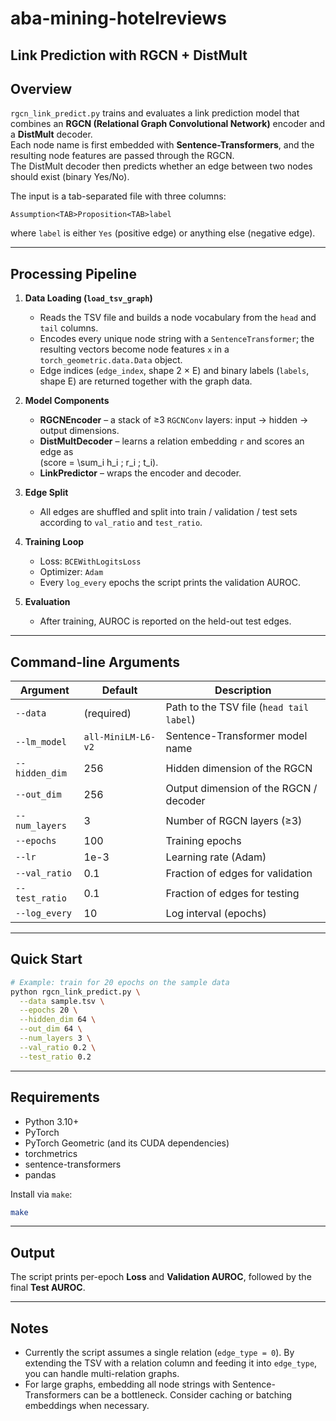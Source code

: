 # aba-mining-hotelreviews

## Link Prediction with RGCN + DistMult

## Overview
`rgcn_link_predict.py` trains and evaluates a link prediction model that combines an **RGCN (Relational Graph Convolutional Network)** encoder and a **DistMult** decoder.  
Each node name is first embedded with **Sentence-Transformers**, and the resulting node features are passed through the RGCN.  
The DistMult decoder then predicts whether an edge between two nodes should exist (binary Yes/No).

The input is a tab-separated file with three columns:
```
Assumption<TAB>Proposition<TAB>label
```
where `label` is either `Yes` (positive edge) or anything else (negative edge).

---

## Processing Pipeline
1. **Data Loading (`load_tsv_graph`)**  
   * Reads the TSV file and builds a node vocabulary from the `head` and `tail` columns.  
   * Encodes every unique node string with a `SentenceTransformer`; the resulting vectors become node features `x` in a `torch_geometric.data.Data` object.  
   * Edge indices (`edge_index`, shape 2 × E) and binary labels (`labels`, shape E) are returned together with the graph data.

2. **Model Components**
   * **RGCNEncoder** – a stack of ≥3 `RGCNConv` layers: input → hidden → output dimensions.  
   * **DistMultDecoder** – learns a relation embedding `r` and scores an edge as  
     \(score = \sum_i h_i \; r_i \; t_i\).  
   * **LinkPredictor** – wraps the encoder and decoder.

3. **Edge Split**  
   * All edges are shuffled and split into train / validation / test sets according to `val_ratio` and `test_ratio`.

4. **Training Loop**  
   * Loss: `BCEWithLogitsLoss`  
   * Optimizer: `Adam`  
   * Every `log_every` epochs the script prints the validation AUROC.

5. **Evaluation**  
   * After training, AUROC is reported on the held-out test edges.

---

## Command-line Arguments
| Argument | Default | Description |
|---|---|---|
| `--data` | (required) | Path to the TSV file (`head tail label`) |
| `--lm_model` | `all-MiniLM-L6-v2` | Sentence-Transformer model name |
| `--hidden_dim` | 256 | Hidden dimension of the RGCN |
| `--out_dim` | 256 | Output dimension of the RGCN / decoder |
| `--num_layers` | 3 | Number of RGCN layers (≥3) |
| `--epochs` | 100 | Training epochs |
| `--lr` | 1e-3 | Learning rate (Adam) |
| `--val_ratio` | 0.1 | Fraction of edges for validation |
| `--test_ratio` | 0.1 | Fraction of edges for testing |
| `--log_every` | 10 | Log interval (epochs) |

---

## Quick Start
```bash
# Example: train for 20 epochs on the sample data
python rgcn_link_predict.py \
  --data sample.tsv \
  --epochs 20 \
  --hidden_dim 64 \
  --out_dim 64 \
  --num_layers 3 \
  --val_ratio 0.2 \
  --test_ratio 0.2
```

---

## Requirements
* Python 3.10+
* PyTorch
* PyTorch Geometric (and its CUDA dependencies)
* torchmetrics
* sentence-transformers
* pandas

Install via `make`:
```bash
make
```

---

## Output
The script prints per-epoch **Loss** and **Validation AUROC**, followed by the final **Test AUROC**.

---

## Notes
* Currently the script assumes a single relation (`edge_type = 0`). By extending the TSV with a relation column and feeding it into `edge_type`, you can handle multi-relation graphs.
* For large graphs, embedding all node strings with Sentence-Transformers can be a bottleneck. Consider caching or batching embeddings when necessary.